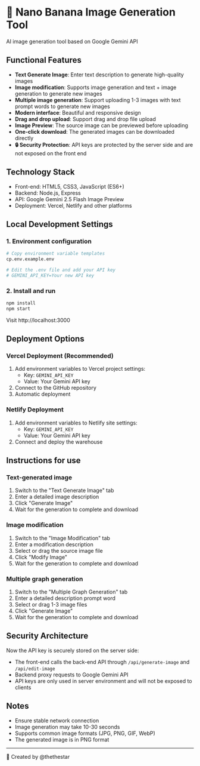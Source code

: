 # 🍌 Nano Banana Image Generation Tool

AI image generation tool based on Google Gemini API

## Functional Features

- **Text Generate Image**: Enter text description to generate high-quality images
- **Image modification**: Supports image generation and text + image generation to generate new images
- **Multiple image generation**: Support uploading 1-3 images with text prompt words to generate new images
- **Modern interface**: Beautiful and responsive design
- **Drag and drop upload**: Support drag and drop file upload
- **Image Preview**: The source image can be previewed before uploading
- **One-click download**: The generated images can be downloaded directly
- **🔒 Security Protection**: API keys are protected by the server side and are not exposed on the front end

## Technology Stack

- Front-end: HTML5, CSS3, JavaScript (ES6+)
- Backend: Node.js, Express
- API: Google Gemini 2.5 Flash Image Preview
- Deployment: Vercel, Netlify and other platforms

## Local Development Settings

### 1. Environment configuration
```bash
# Copy environment variable templates
cp.env.example.env

# Edit the .env file and add your API key
# GEMINI_API_KEY=Your new API key
```

### 2. Install and run
```bash
npm install
npm start
```

Visit http://localhost:3000

## Deployment Options

### Vercel Deployment (Recommended)
1. Add environment variables to Vercel project settings:
   - Key: `GEMINI_API_KEY`
   - Value: Your Gemini API key
2. Connect to the GitHub repository
3. Automatic deployment

### Netlify Deployment
1. Add environment variables to Netlify site settings:
   - Key: `GEMINI_API_KEY`
   - Value: Your Gemini API key
2. Connect and deploy the warehouse

## Instructions for use

### Text-generated image
1. Switch to the "Text Generate Image" tab
2. Enter a detailed image description
3. Click "Generate Image"
4. Wait for the generation to complete and download

### Image modification
1. Switch to the "Image Modification" tab
2. Enter a modification description
3. Select or drag the source image file
4. Click "Modify Image"
5. Wait for the generation to complete and download

### Multiple graph generation
1. Switch to the "Multiple Graph Generation" tab
2. Enter a detailed description prompt word
3. Select or drag 1-3 image files
4. Click "Generate Image"
5. Wait for the generation to complete and download

## Security Architecture

Now the API key is securely stored on the server side:
- The front-end calls the back-end API through `/api/generate-image` and `/api/edit-image`
- Backend proxy requests to Google Gemini API
- API keys are only used in server environment and will not be exposed to clients

## Notes

- Ensure stable network connection
- Image generation may take 10-30 seconds
- Supports common image formats (JPG, PNG, GIF, WebP)
- The generated image is in PNG format

---

🤖 Created by @thethestar

<!-- Last updated: Thursday, August 28, 2025 20:45:18 CST -->